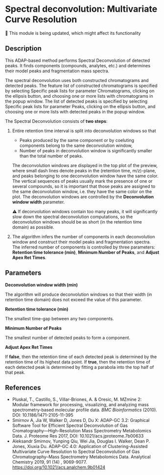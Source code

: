 # **Spectral deconvolution: Multivariate Curve Resolution**

:construction: This module is being updated, which might affect its functionality

## **Description**

This ADAP-based method performs Spectral Deconvolution of detected peaks. It finds components (compounds, analytes, etc.) and determines their model peaks and fragmentation mass spectra.

The spectral deconvolution uses both constructed chromatograms and detected peaks. The feature list of constructed chromatograms is specified by selecting Specific peak lists for parameter Chromatograms, clicking on the ellipsis button, and choosing one or more lists with chromatograms in the popup window. The list of detected peaks is specified by selecting Specific peak lists for parameter Peaks, clicking on the ellipsis button, and choosing one or more lists with detected peaks in the popup window.


The Spectral Deconvolution consists of **two steps**:

1. Entire retention time interval is split into deconvolution windows so that

   - Peaks produced by the same component or by coeluting components belong to the same deconvolution window,
   - Number of peaks in deconvolution window is significantly smaller than the total number of peaks.

   The deconvolution windows are displayed in the top plot of the preview, where small dash lines denote peaks in the (retention time, m/z)-plane, and peaks belonging to one deconvolution window have the same color. The vertical sequences of peaks usually mark the presence of one or several compounds, so it is important that those peaks are assigned to the same deconvolution window, i.e. they have the same color on the plot. The deconvolution windows are controlled by the **Deconvolution window width** parameter.

   :warning: If deconvolution windows contain too many peaks, it will significantly slow down the spectral deconvolution computations, so the deconvolution windows should be as short (in the retention time domain) as possible.
2. The algorithm infers the number of components in each deconvolution window and construct their model peaks and fragmentation spectra. The inferred number of components is controlled by three parameters: **Retention time tolerance (min)**, **Minimum Number of Peaks**, and **Adjust Apex Ret Times**.

## **Parameters**

**Deconvolution window width (min)** 

The algorithm will produce deconvolution windows so that their width (in retention time domain) does not exceed the value of this parameter.

**Retention time tolerance (min)**

The smallest time-gap between any two components.

**Minimum Number of Peaks**

The smallest number of detected peaks to form a component.

**Adjust Apex Ret Times**

If **false**, then the retention time of each detected peak is determined by the retention time of its highest data point. 
If **true**, then the retention time of each detected peak is determined by fitting a parabola into the top half of that peak.

## **References**
- Pluskal, T., Castillo, S., Villar-Briones, A. & Oresic, M. MZmine 2: Modular framework for processing, visualizing, and analyzing mass spectrometry-based molecular profile data. _BMC Bioinformatics_ (2010). DOI: <a>10.1186/1471-2105-11-395</a>
- Smirnov A, Jia W, Walker D, Jones D, Du X: ADAP-GC 3.2: Graphical Software Tool for Efficient Spectral Deconvolution of Gas Cromatography—High-Resolution Mass Spectrometry Metabolomics Data. J. Proteome Res 2017, DOI: <a>10.1021/acs.jproteome.7b00633</a>
- Aleksandr Smirnov, Yunping Qiu, Wei Jia, Douglas I. Walker, Dean P. Jones, Xiuxia Du. ADAP-GC 4.0: Application of Clustering-Assisted Multivariate Curve Resolution to Spectral Deconvolution of Gas Chromatography–Mass Spectrometry Metabolomics Data. Analytical Chemistry 2019, 91 (14) , 9069-9077. <a>https://doi.org/10.1021/acs.analchem.9b01424</a>